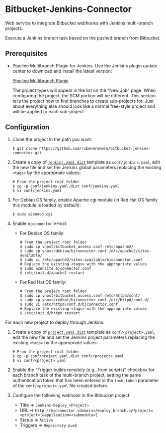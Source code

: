 # Bitbucket-Jenkins-Connector

Web service to integrate Bitbucket webhooks with Jenkins multi-branch projects.

Execute a Jenkins branch task based on the pushed branch from Bitbucket.

## Prerequisites

* Pipeline Multibranch Plugin for Jenkins. Use the Jenkins plugin update center to download and install the latest version:

    [Pipeline Multibranch Plugin](https://wiki.jenkins.io/display/JENKINS/Pipeline+Multibranch+Plugin)

    The project types will appear in the list on the "New Job" page. When configuring the project, the SCM portion will be different. This section tells the project how to find branches to create sub-projects for. Just about everything else should look like a normal free-style project and will be applied to each sub-project.

## Configuration

1. Clone the project in the path you want:

       $ git clone https://github.com/rubenmromero/bitbucket-jenkins-connector.git

2. Create a copy of [`jenkins.yaml.dist`](conf/jenkins.yaml.dist) template as `conf/jenkins.yaml`, edit the new file and set the Jenkins global parameters replacing the existing `<tags>` by the appropriate values:

       # From the project root folder
       $ cp -p conf/jenkins.yaml.dist conf/jenkins.yaml
       $ vi conf/jenkins.yaml

3. For Debian OS family, enable Apache cgi module (in Red Hat OS family this module is loaded by default):

       $ sudo a2enmod cgi

4. Enable `bjconnector` VHost:

    * For Debian OS family:

          # From the project root folder
          $ sudo cp vhost/bitbucket_access.conf /etc/apache2/
          $ sudo cp vhost/debian/bjconnector.conf /etc/apache2/sites-available/
          $ sudo vi /etc/apache2/sites-available/bjconnector.conf
          # Replace the existing <tags> with the appropriate values
          $ sudo a2ensite bjconnector.conf
          $ /etc/init.d/apache2 restart

    * For Red Hat OS family:

          # From the project root folder
          $ sudo cp vhost/bitbucket_access.conf /etc/httpd/conf/
          $ sudo cp vhost/redhat/bjconnector.conf /etc/httpd/conf.d/
          $ sudo vi /etc/httpd/conf.d/bjconnector.conf
          # Replace the existing <tags> with the appropriate values
          $ /etc/init.d/httpd restart

For each new project to deploy through Jenkins:

1. Create a copy of [`project.yaml.dist`](conf/project.yaml.dist) template as `conf/<project>.yaml`, edit the new file and set the Jenkins project parameters replacing the existing `<tags>` by the appropriate values:

       # From the project root folder
       $ cp -p conf/project.yaml.dist conf/<project>.yaml
       $ vi conf/<project>.yaml

2. Enable the "Trigger builds remotely (e.g., from scripts)" checkbox for each branch task of the multi-branch project, setting the same authentication token that has been entered in the `task_token` parameter of the `conf/<project>.yaml` file created before.

3. Configure the following webhook in the Bitbucket project:

    * Title => `Jenkins-Deploy_<Project>`
    * URL => `http://bjconnector.<domain>/deploy_branch.py?project=<project>[&application=<submodule>]`
    * Status => `Active`
    * Triggers => `Repository push`
